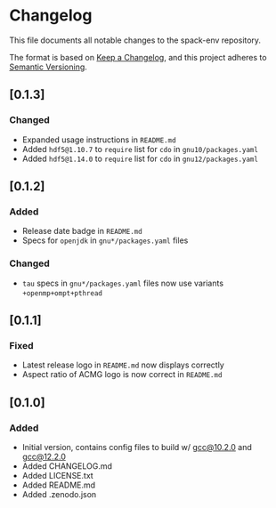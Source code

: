 # Changelog

This file documents all notable changes to the spack-env repository.

The format is based on [Keep a Changelog](https://keepachangelog.com/en/1.0.0/), and this project adheres to [Semantic Versioning](https://semver.org/spec/v2.0.0.html).

## [0.1.3]
### Changed
- Expanded usage instructions in `README.md`
- Added `hdf5@1.10.7` to `require` list for `cdo` in `gnu10/packages.yaml`
- Added `hdf5@1.14.0` to `require` list for `cdo` in `gnu12/packages.yaml`

## [0.1.2]
### Added
- Release date badge in `README.md`
- Specs for `openjdk` in `gnu*/packages.yaml` files

### Changed
- `tau` specs in `gnu*/packages.yaml` files now use variants `+openmp+ompt+pthread`

## [0.1.1]
### Fixed
- Latest release logo in `README.md` now displays correctly
- Aspect ratio of ACMG logo is now correct in `README.md`

## [0.1.0]
### Added
- Initial version, contains config files to build w/ gcc@10.2.0 and gcc@12.2.0
- Added CHANGELOG.md
- Added LICENSE.txt
- Added README.md
- Added .zenodo.json
